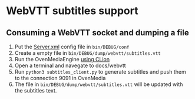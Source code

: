 # WebVTT subtitles support

## Consuming a WebVTT socket and dumping a file

1. Put the [Server.xml](Server.xml) config file in `bin/DEBUG/conf`
2. Create a empty file in `bin/DEBUG/dump/webvtt/subtitles.vtt`
3. Run the OvenMediaEngine [using CLion](../development/development-using-clion.md)
4. Open a terminal and navegate to docs/webvtt
5. Run `python3 subtitles_client.py` to generate subtitles and push them to the connection 9091 in OvenMedia
6. The file in `bin/DEBUG/dump/webvtt/subtitles.vtt` will be updated with the subtitles text.